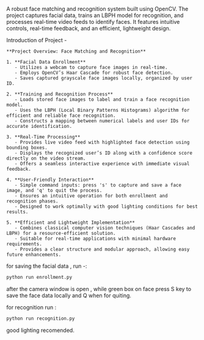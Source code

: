 A robust face matching and recognition system built using OpenCV. The project captures facial data, trains an LBPH model for recognition, and processes real-time video feeds to identify faces. It features intuitive controls, real-time feedback, and an efficient, lightweight design.

Introduction of Project - 
```
**Project Overview: Face Matching and Recognition**

1. **Facial Data Enrollment**  
   - Utilizes a webcam to capture face images in real-time.
   - Employs OpenCV’s Haar Cascade for robust face detection.
   - Saves captured grayscale face images locally, organized by user ID.

2. **Training and Recognition Process**  
   - Loads stored face images to label and train a face recognition model.
   - Uses the LBPH (Local Binary Patterns Histograms) algorithm for efficient and reliable face recognition.
   - Constructs a mapping between numerical labels and user IDs for accurate identification.

3. **Real-Time Processing**  
   - Provides live video feed with highlighted face detection using bounding boxes.
   - Displays the recognized user’s ID along with a confidence score directly on the video stream.
   - Offers a seamless interactive experience with immediate visual feedback.

4. **User-Friendly Interaction**  
   - Simple command inputs: press 's' to capture and save a face image, and 'q' to quit the process.
   - Ensures an intuitive operation for both enrollment and recognition phases.
   - Designed to work optimally with good lighting conditions for best results.

5. **Efficient and Lightweight Implementation**  
   - Combines classical computer vision techniques (Haar Cascades and LBPH) for a resource-efficient solution.
   - Suitable for real-time applications with minimal hardware requirements.
   - Provides a clear structure and modular approach, allowing easy future enhancements.
```


for saving the facial data , run -:

```bash
python run enrollment.py
```
after the camera window is open , while green box on face press S key to save the face data locally and Q when for quiting.

for recognition run :

```bash
python run recognition.py
```
good lighting recomended. 

